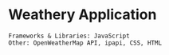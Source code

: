 # Weathery Application

```
Frameworks & Libraries: JavaScript 
Other: OpenWeatherMap API, ipapi, CSS, HTML
```

